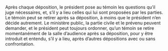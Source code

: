 Après chaque déposition, le président pose au témoin les questions qu’il juge nécessaires, et, s’il y a lieu celles qui lui sont proposées par les parties.
Le témoin peut se retirer après sa déposition, à moins que le président n’en décide autrement.
Le ministère public, la partie civile et le prévenu peuvent demander, et le président peut toujours ordonner, qu’un témoin se retire momentanément de la salle d’audience après sa déposition, pour y être introduit et entendu, s’il y a lieu, après d’autres dépositions avec ou sans confrontation.